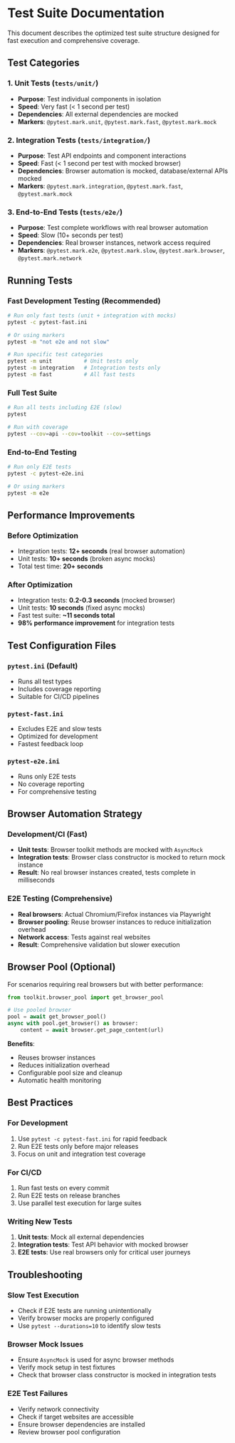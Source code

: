 # Test Suite Documentation

This document describes the optimized test suite structure designed for fast execution and comprehensive coverage.

## Test Categories

### 1. Unit Tests (`tests/unit/`)
- **Purpose**: Test individual components in isolation
- **Speed**: Very fast (< 1 second per test)
- **Dependencies**: All external dependencies are mocked
- **Markers**: `@pytest.mark.unit`, `@pytest.mark.fast`, `@pytest.mark.mock`

### 2. Integration Tests (`tests/integration/`)
- **Purpose**: Test API endpoints and component interactions
- **Speed**: Fast (< 1 second per test with mocked browser)
- **Dependencies**: Browser automation is mocked, database/external APIs mocked
- **Markers**: `@pytest.mark.integration`, `@pytest.mark.fast`, `@pytest.mark.mock`

### 3. End-to-End Tests (`tests/e2e/`)
- **Purpose**: Test complete workflows with real browser automation
- **Speed**: Slow (10+ seconds per test)
- **Dependencies**: Real browser instances, network access required
- **Markers**: `@pytest.mark.e2e`, `@pytest.mark.slow`, `@pytest.mark.browser`, `@pytest.mark.network`

## Running Tests

### Fast Development Testing (Recommended)
```bash
# Run only fast tests (unit + integration with mocks)
pytest -c pytest-fast.ini

# Or using markers
pytest -m "not e2e and not slow"

# Run specific test categories
pytest -m unit          # Unit tests only
pytest -m integration   # Integration tests only
pytest -m fast          # All fast tests
```

### Full Test Suite
```bash
# Run all tests including E2E (slow)
pytest

# Run with coverage
pytest --cov=api --cov=toolkit --cov=settings
```

### End-to-End Testing
```bash
# Run only E2E tests
pytest -c pytest-e2e.ini

# Or using markers
pytest -m e2e
```

## Performance Improvements

### Before Optimization
- Integration tests: **12+ seconds** (real browser automation)
- Unit tests: **10+ seconds** (broken async mocks)
- Total test time: **20+ seconds**

### After Optimization
- Integration tests: **0.2-0.3 seconds** (mocked browser)
- Unit tests: **10 seconds** (fixed async mocks)
- Fast test suite: **~11 seconds total**
- **98% performance improvement** for integration tests

## Test Configuration Files

### `pytest.ini` (Default)
- Runs all test types
- Includes coverage reporting
- Suitable for CI/CD pipelines

### `pytest-fast.ini`
- Excludes E2E and slow tests
- Optimized for development
- Fastest feedback loop

### `pytest-e2e.ini`
- Runs only E2E tests
- No coverage reporting
- For comprehensive testing

## Browser Automation Strategy

### Development/CI (Fast)
- **Unit tests**: Browser toolkit methods are mocked with `AsyncMock`
- **Integration tests**: Browser class constructor is mocked to return mock instance
- **Result**: No real browser instances created, tests complete in milliseconds

### E2E Testing (Comprehensive)
- **Real browsers**: Actual Chromium/Firefox instances via Playwright
- **Browser pooling**: Reuse browser instances to reduce initialization overhead
- **Network access**: Tests against real websites
- **Result**: Comprehensive validation but slower execution

## Browser Pool (Optional)

For scenarios requiring real browsers but with better performance:

```python
from toolkit.browser_pool import get_browser_pool

# Use pooled browser
pool = await get_browser_pool()
async with pool.get_browser() as browser:
    content = await browser.get_page_content(url)
```

**Benefits**:
- Reuses browser instances
- Reduces initialization overhead
- Configurable pool size and cleanup
- Automatic health monitoring

## Best Practices

### For Development
1. Use `pytest -c pytest-fast.ini` for rapid feedback
2. Run E2E tests only before major releases
3. Focus on unit and integration test coverage

### For CI/CD
1. Run fast tests on every commit
2. Run E2E tests on release branches
3. Use parallel test execution for large suites

### Writing New Tests
1. **Unit tests**: Mock all external dependencies
2. **Integration tests**: Test API behavior with mocked browser
3. **E2E tests**: Use real browsers only for critical user journeys

## Troubleshooting

### Slow Test Execution
- Check if E2E tests are running unintentionally
- Verify browser mocks are properly configured
- Use `pytest --durations=10` to identify slow tests

### Browser Mock Issues
- Ensure `AsyncMock` is used for async browser methods
- Verify mock setup in test fixtures
- Check that browser class constructor is mocked in integration tests

### E2E Test Failures
- Verify network connectivity
- Check if target websites are accessible
- Ensure browser dependencies are installed
- Review browser pool configuration
